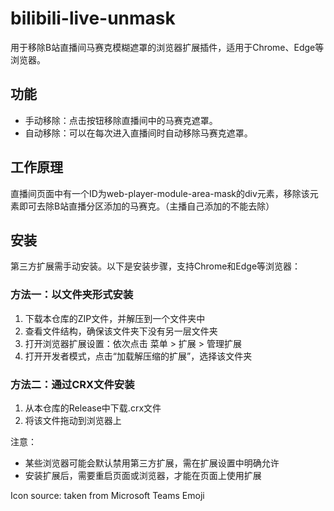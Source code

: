 # bilibili-live-unmask

用于移除B站直播间马赛克模糊遮罩的浏览器扩展插件，适用于Chrome、Edge等浏览器。

## 功能

* 手动移除：点击按钮移除直播间中的马赛克遮罩。
* 自动移除：可以在每次进入直播间时自动移除马赛克遮罩。

## 工作原理

直播间页面中有一个ID为web-player-module-area-mask的div元素，移除该元素即可去除B站直播分区添加的马赛克。（主播自己添加的不能去除）

## 安装

第三方扩展需手动安装。以下是安装步骤，支持Chrome和Edge等浏览器：

### 方法一：以文件夹形式安装

1. 下载本仓库的ZIP文件，并解压到一个文件夹中
2. 查看文件结构，确保该文件夹下没有另一层文件夹
3. 打开浏览器扩展设置：依次点击 菜单 > 扩展 > 管理扩展
4. 打开开发者模式，点击“加载解压缩的扩展”，选择该文件夹

### 方法二：通过CRX文件安装

1. 从本仓库的Release中下载.crx文件
2. 将该文件拖动到浏览器上

注意：
* 某些浏览器可能会默认禁用第三方扩展，需在扩展设置中明确允许
* 安装扩展后，需要重启页面或浏览器，才能在页面上使用扩展

Icon source: taken from Microsoft Teams Emoji
